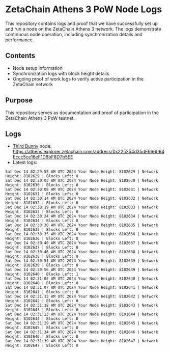 # ZetaChain Athens 3 PoW Node Logs
This repository contains logs and proof that we have successfully set up and run a node on the ZetaChain Athens 3 network. The logs demonstrate continuous node operation, including synchronization details and performance.

## Contents
- Node setup information
- Synchronization logs with block height details
- Ongoing proof of work logs to verify active participation in the ZetaChain network

## Purpose
This repository serves as documentation and proof of participation in the ZetaChain Athens 3 PoW testnet.

## Logs

- [Third Bunny](https://thirdbunny.xyz/) node: https://athens.explorer.zetachain.com/address/0x225254d35dE666064Eccc5ce16eF1D8bF8D7b5EE
- Latest logs:
```
Sat Dec 14 02:29:58 AM UTC 2024 Your Node Height: 8102629 | Network Height: 8102629 | Blocks Left: 0
Sat Dec 14 02:30:03 AM UTC 2024 Your Node Height: 8102630 | Network Height: 8102630 | Blocks Left: 0
Sat Dec 14 02:30:08 AM UTC 2024 Your Node Height: 8102631 | Network Height: 8102631 | Blocks Left: 0
Sat Dec 14 02:30:14 AM UTC 2024 Your Node Height: 8102632 | Network Height: 8102632 | Blocks Left: 0
Sat Dec 14 02:30:19 AM UTC 2024 Your Node Height: 8102633 | Network Height: 8102633 | Blocks Left: 0
Sat Dec 14 02:30:24 AM UTC 2024 Your Node Height: 8102634 | Network Height: 8102634 | Blocks Left: 0
Sat Dec 14 02:30:30 AM UTC 2024 Your Node Height: 8102635 | Network Height: 8102635 | Blocks Left: 0
Sat Dec 14 02:30:35 AM UTC 2024 Your Node Height: 8102636 | Network Height: 8102636 | Blocks Left: 0
Sat Dec 14 02:30:40 AM UTC 2024 Your Node Height: 8102637 | Network Height: 8102637 | Blocks Left: 0
Sat Dec 14 02:30:46 AM UTC 2024 Your Node Height: 8102638 | Network Height: 8102638 | Blocks Left: 0
Sat Dec 14 02:30:51 AM UTC 2024 Your Node Height: 8102639 | Network Height: 8102639 | Blocks Left: 0
Sat Dec 14 02:30:56 AM UTC 2024 Your Node Height: 8102639 | Network Height: 8102640 | Blocks Left: 1
Sat Dec 14 02:31:02 AM UTC 2024 Your Node Height: 8102640 | Network Height: 8102640 | Blocks Left: 0
Sat Dec 14 02:31:07 AM UTC 2024 Your Node Height: 8102641 | Network Height: 8102641 | Blocks Left: 0
Sat Dec 14 02:31:13 AM UTC 2024 Your Node Height: 8102642 | Network Height: 8102642 | Blocks Left: 0
Sat Dec 14 02:31:18 AM UTC 2024 Your Node Height: 8102643 | Network Height: 8102643 | Blocks Left: 0
Sat Dec 14 02:31:23 AM UTC 2024 Your Node Height: 8102644 | Network Height: 8102644 | Blocks Left: 0
Sat Dec 14 02:31:29 AM UTC 2024 Your Node Height: 8102645 | Network Height: 8102645 | Blocks Left: 0
Sat Dec 14 02:31:34 AM UTC 2024 Your Node Height: 8102646 | Network Height: 8102646 | Blocks Left: 0
Sat Dec 14 02:31:39 AM UTC 2024 Your Node Height: 8102647 | Network Height: 8102647 | Blocks Left: 0
```
